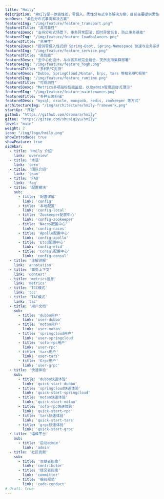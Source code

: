 ```yaml
---
title: "Hmily"
description: "Hmily是一款高性能，零侵入，柔性分布式事务解决方案，目前主要提供柔性事务的支持，包含 TCC, TAC(自动生成回滚SQL) 方案，未来还会支持 XA 等方案。"
subDesc: "柔性分布式事务解决方案"
feature1Img: "/img/feature/feature_transpart.png"
feature1Title: "高可靠性"
feature1Desc: "支持分布式场景下，事务异常回滚，超时异常恢复，防止事务悬挂"
feature2Img: "/img/feature/feature_loadbalances.png"
feature2Title: "易用性"
feature2Desc: "提供零侵入性式的 Spring-Boot, Spring-Namespace 快速与业务系统集成"
feature3Img: "/img/feature/feature_service.png"
feature3Title: "高性能"
feature3Desc: "去中心化设计，与业务系统完全融合，天然支持集群部署"
feature4Img: "/img/feature/feature_hogh.png"
feature4Title: "多种RPC支持"
feature4Desc: "Dubbo, SpringCloud,Montan, brpc, tars 等知名RPC框架"
feature5Img: "/img/feature/feature_runtime.png"
feature5Title: "可观测性"
feature5Desc: "Metrics多项指标性能监控，以及admin管理后台UI展示"
feature6Img: "/img/feature/feature_maintenance.png"
feature6Title: "多种日志存储"
feature6Desc: "mysql, oracle, mongodb, redis, zookeeper 等方式"
architectureImg: "/img/architecture/hmily-framework.png"
startUp: "开始"
github: "https://github.com/dromara/hmily"
gitee: "https://gitee.com/shuaiqiyu/hmily"
level: "main"
weight: 2
icon: "/img/logo/hmily.png"
showIntroduce: true
showFeature: true
sidebar:
  - title: 'Hmily 介绍'  	
    link: 'overview'
  - title: '术语'  	
    link: 'term'
  - title: '团队介绍'  	
    link: 'team'
  - title: 'FAQ'  	
    link: 'faq'
  - title: '配置模块'
    sub:
      - title: '配置详解'  	
        link: 'config'
      - title: '本地配置'  	
        link: 'config-local'
      - title: 'Zookeeper配置中心'  	
        link: 'config-zookeeper'
      - title: 'Nacos配置中心'  	
        link: 'config-nacos'
      - title: 'Apollo配置中心'  	
        link: 'config-apollo'
      - title: 'Etcd配置中心'  	
        link: 'config-etcd'
      - title: 'Consul配置中心'  	
        link: 'config-consul'
  - title: '注解详解'  	
    link: 'annotation'
  - title: '事务上下文'  	
    link: 'context'
  - title: 'metrics信息'  	
    link: 'metrics'
  - title: 'TCC模式'  	
    link: 'tcc'
  - title: 'TAC模式'  	
    link: 'tac'
  - title: '用户文档'
    sub:
      - title: 'dubbo用户'  	
        link: 'user-dubbo'
      - title: 'motan用户'  	
        link: 'user-motan'
      - title: 'springcloud用户'  	
        link: 'user-springcloud'
      - title: 'sofa-rpc用户'  	
        link: 'user-rpc'
      - title: 'tars用户'  	
        link: 'user-tars'
      - title: 'Grpc用户'  	
        link: 'user-grpc' 
  - title: '快速体验'
    sub:
      - title: 'dubbo快速体验'  	
        link: 'quick-start-dubbo'
      - title: 'springcloud快速体验'  	
        link: 'quick-start-springcloud'
      - title: 'motan快速体验'  	
        link: 'quick-start-motan'
      - title: 'sofa-rpc快速体验'  	
        link: 'quick-start-rpc'
      - title: 'tars快速体验'  	
        link: 'quick-start-tars'
      - title: 'grpc快速体验'  	
        link: 'quick-start-grpc'
  - title: '运维平台'
    sub:
      - title: '启动admin'  	
        link: 'admin'
  - title: '社区贡献'
    sub:
      - title: '贡献者指南'  	
        link: 'contributor'
      - title: '提交者指南'  	
        link: 'committer'
      - title: '编码规范'  	
        link: 'code-conduct'      
# draft: true
---
```


